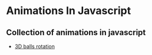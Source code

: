 # Animations In Javascript
## Collection of animations in javascript

*  [3D balls rotation](https://github.com/gorozco58/Animations-Javascript/tree/master/3DballRotation)



